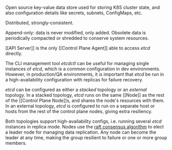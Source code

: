 Open source key-value data store used for storing K8S cluster state, and also configuration details like secrets, subnets, ConfigMaps, etc.

Distributed, strongly-consistent.

Append-only: data is never modified, only added.  Obsolete data is periodically compacted or shredded to conserve system resources.

[[API Server]] is the only [[Control Plane Agent]] able to access *etcd* directly.

The CLI management tool *etcdctl* can be useful for managing single instances of *etcd*, which is a common configuration in dev environments.  However, in production/QA environments, it is important that *etcd* be run in a high-availability configuration with replicas for failure recovery.

*etcd* can be configured as either a *stacked* topology or an *external* topology.  In a stacked topology, *etcd* runs on the same [[Node]] as the rest of the [[Control Plane Node]]s, and shares the node's resources with them.  In an external topology, *etcd* is configured to run on a separate host or hosts from the rest of the control plane nodes, giving extra resiliency.

Both topologies support high-availability configs, i.e. running several *etcd* instances in replica mode.  Nodes use the [raft consensus algorithm](https://web.stanford.edu/~ouster/cgi-bin/papers/raft-atc14) to elect a leader node for managing data replication.  Any node can become the leader at any time, making the group resilient to failure or one or more group members.